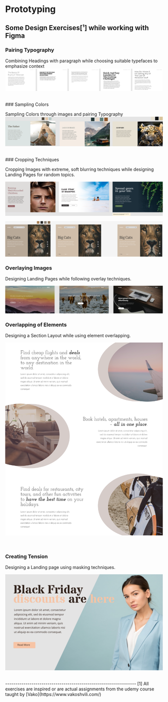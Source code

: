 # Prototyping
## Some Design Exercises[¹] while working with Figma


### Pairing Typography

Combining Headings with paragraph while choosing suitable typefaces to emphasize context  
![Setting Typo types](./screenshots/typeSetting.png)

<br/>
### Sampling Colors

Sampling Colors through images and pairing Typography
![Sampling](./screenshots/samplingColors.png)

<br/>
### Cropping Techniques

Cropping Images with extreme, soft blurring techniques while designing Landing Pages for random topics.

![cropping Images](./screenshots/cropping.png)
<br/>

![extreme Cropping](./screenshots/extremeCropping.png)
<br/>

### Overlaying Images

Designing Landing Pages while following overlay techniques.

![Overlaying](./screenshots/overlays.png)
<br/>


### Overlapping of Elements

Designing a Section Layout while using element overlapping.

![section Layout](./screenshots/sectionLayout.png)

<br/>

### Creating Tension

Designing a Landing page using masking techniques.

![Tension](./screenshots/tension.png)

<br/>
-----------------------------------------------------------------
[1] All exercises are inspired or are actual assignments from the udemy course taught by [Vako](https://www.vakoshvili.com/)